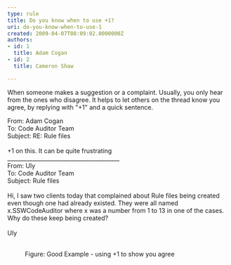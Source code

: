 ```yaml
---
type: rule
title: Do you know when to use +1?
uri: do-you-know-when-to-use-1
created: 2009-04-07T08:09:02.0000000Z
authors:
- id: 1
  title: Adam Cogan
- id: 2
  title: Cameron Shaw

---
```




<span class='intro'> 
  <p>When someone makes a suggestion or a complaint. Usually, you only hear from the ones who disagree. It helps to let others on the thread know you agree, by replying with &quot;+1&quot; and a quick sentence. <br></p>
 </span>

<dl><p class="greyBox">From&#58; Adam Cogan <br>To&#58; Code Auditor Team <br>Subject&#58; RE&#58; Rule files <br>
      <br><span class="ssw15-rteStyle-Highlight">+1</span> on this. It can be quite frustrating​<br>________________________________________ <br>From&#58; Uly <br>To&#58; Code Auditor Team <br>Subject&#58; Rule files <br>
      <br>Hi, I saw two clients today that complained about Rule files being created even though one had already existed. They were all named x.SSWCodeAuditor where x was a number from 1 to 13 in one of the cases. Why do these keep being created? <br><br>Uly</p>​ 
   <dd class="ssw15-rteElement-FigureGood"> Figure&#58; Good Example - using +1 to show you agree  <br></dd></dl>


